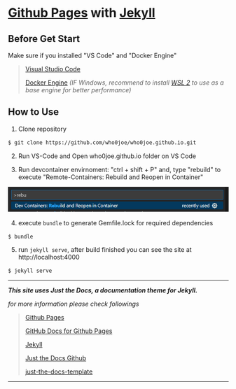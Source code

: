 # [Github Pages] with [Jekyll]


## Before Get Start

Make sure if you installed "VS Code" and "Docker Engine"

> [Visual Studio Code]
>
> [Docker Engine] *(IF Windows, recommend to install [WSL 2] to use as a base engine for better performance)*



## How to Use

1. Clone repository
```bash
$ git clone https://github.com/who0joe/who0joe.github.io.git
```

2. Run VS-Code and Open who0joe.github.io folder on VS Code

3. Run devcontainer envirnoment: "ctrl + shift + P" and, type "rebuild" to execute "Remote-Containers: Rebuild and Reopen in Container"

<space><space><space><space>
![](images/run_devcontianer.png)
<space> 

4. execute `bundle` to generate Gemfile.lock for required dependencies
```
$ bundle
```

5. run `jekyll serve`, after build finished you can see the site at http://localhost:4000
```
$ jekyll serve
```


---

***This site uses Just the Docs, a documentation theme for Jekyll.*** 

*for more information please check followings*

> [Github Pages]
>
> [GitHub Docs for Github Pages]
>
> [Jekyll]
>
> [Just the Docs Github]
>
> [just-the-docs-template]


---
[Visual Studio Code]: https://code.visualstudio.com/
[Docker Engine]: https://www.docker.com/products/docker-desktop/
[WSL 2]: https://learn.microsoft.com/ko-kr/windows/wsl/install

[devcontainer]: https://containers.dev/
[Github Pages]: https://pages.github.com/
[GitHub Docs for Github Pages]: https://docs.github.com/en/pages
[Jekyll]: https://jekyllrb.com
[Just the Docs]: https://just-the-docs.github.io/just-the-docs/
[Just the Docs Github]: https://github.com/just-the-docs/just-the-docs
[just-the-docs-template]: https://github.com/just-the-docs/just-the-docs-template/generate


